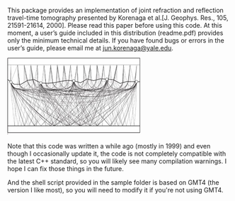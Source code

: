 This package provides an implementation of joint refraction and reflection travel-time tomography presented by Korenaga et al.[J. Geophys. Res., 105, 21591-21614, 2000]. Please read this paper before using this code. At this moment, a user’s guide included in this distribution (readme.pdf) provides only the minimum technical details. If you have found bugs or errors in the user’s guide, please email me at jun.korenaga@yale.edu. 

![Code image](raytrace.jpg)

Note that this code was written a while ago (mostly in 1999) and even though I occasionally update it, the code is not completely compatible with the latest C++ standard, so you will likely see many compilation warnings. I hope I can fix those things in the future. 

And the shell script provided in the sample folder is based on GMT4 (the version I like most), so you will need to modify it if you're not using GMT4. 
